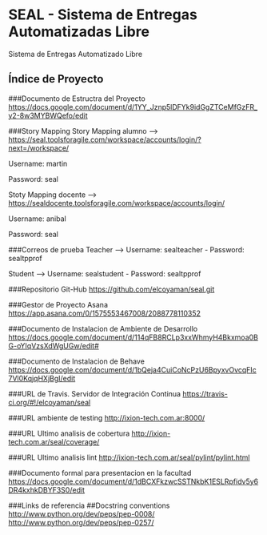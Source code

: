 SEAL - Sistema de Entregas Automatizadas Libre
====

Sistema de Entregas Automatizado Libre

Índice de Proyecto
------------------

###Documento de Estructra del Proyecto
https://docs.google.com/document/d/1YY_Jznp5lDFYk9idGgZTCeMfGzFR_y2-8w3MYBWQefo/edit

###Story Mapping
Story Mapping alumno --> https://seal.toolsforagile.com/workspace/accounts/login/?next=/workspace/

Username: martin

Password: seal

Stoty Mapping docente --> https://sealdocente.toolsforagile.com/workspace/accounts/login/

Username: anibal

Password: seal

###Correos de prueba
Teacher --> Username: sealteacher - Password: sealtpprof

Student  --> Username: sealstudent - Password: sealtpprof

###Repositorio Git-Hub
https://github.com/elcoyaman/seal.git

###Gestor de Proyecto Asana
https://app.asana.com/0/1575553467008/2088778110352

###Documento de Instalacion de Ambiente de Desarrollo
https://docs.google.com/document/d/114qFB8RCLp3xxWhmyH4Bkxmoa0BG-oYIqVzsXdWgUGw/edit#

###Documento de Instalacion de Behave
https://docs.google.com/document/d/1bQeja4CuiCoNcPzU6BpyxvOvcqFIc7Vl0KqjqHXjBgI/edit

###URL de Travis. Servidor de Integración Continua
https://travis-ci.org/#!/elcoyaman/seal

###URL ambiente de testing
http://ixion-tech.com.ar:8000/

###URL Ultimo analisis de cobertura
http://ixion-tech.com.ar/seal/coverage/

###URL Ultimo analisis lint
http://ixion-tech.com.ar/seal/pylint/pylint.html

###Documento formal para presentacion en la facultad
https://docs.google.com/document/d/1dBCXFkzwcSSTNkbK1ESLRpfidv5y6DR4kxhkDBYF3S0/edit

###Links de referencia
##Docstring conventions
http://www.python.org/dev/peps/pep-0008/
http://www.python.org/dev/peps/pep-0257/

